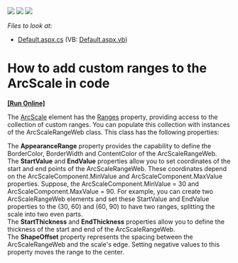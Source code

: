 <!-- default badges list -->
![](https://img.shields.io/endpoint?url=https://codecentral.devexpress.com/api/v1/VersionRange/128614656/13.1.4%2B)
[![](https://img.shields.io/badge/Open_in_DevExpress_Support_Center-FF7200?style=flat-square&logo=DevExpress&logoColor=white)](https://supportcenter.devexpress.com/ticket/details/E1456)
[![](https://img.shields.io/badge/📖_How_to_use_DevExpress_Examples-e9f6fc?style=flat-square)](https://docs.devexpress.com/GeneralInformation/403183)
<!-- default badges end -->
<!-- default file list -->
*Files to look at*:

* [Default.aspx.cs](./CS/WebSite/Default.aspx.cs) (VB: [Default.aspx.vb](./VB/WebSite/Default.aspx.vb))
<!-- default file list end -->
# How to add custom ranges to the ArcScale in code
<!-- run online -->
**[[Run Online]](https://codecentral.devexpress.com/e1456/)**
<!-- run online end -->


<p>The <a href="http://documentation.devexpress.com/#WindowsForms/clsDevExpressXtraGaugesCoreModelArcScaletopic">ArcScale</a> element has the <a href="http://documentation.devexpress.com/#WindowsForms/DevExpressXtraGaugesCoreModelArcScale_Rangestopic">Ranges</a> property, providing access to the collection of custom ranges. You can populate this collection with instances of the ArcScaleRangeWeb class. This class has the following properties:</p><p>The <strong>AppearanceRange</strong> property provides the capability to define the BorderColor, BorderWidth and ContentColor of the ArcScaleRangeWeb.<br />
The <strong>StartValue</strong> and <strong>EndValue</strong> properties allow you to set coordinates of the start and end points of the ArcScaleRangeWeb. These coordinates depend on the ArcScaleComponent.MinValue and ArcScaleComponent.MaxValue properties. Suppose, the ArcScaleComponent.MinValue = 30 and ArcScaleComponent.MaxValue = 90. For example, you can create two ArcScaleRangeWeb elements and set these StartValue and EndValue properties to the (30, 60) and (60, 90) to have two ranges, splitting the scale into two even parts.<br />
The <strong>StartThickness</strong> and <strong>EndThickness</strong> properties allow you to define the thickness of the start and end of the ArcScaleRangeWeb.<br />
The <strong>ShapeOffset</strong> property represents the spacing between the ArcScaleRangeWeb and the scale's edge. Setting negative values to this property moves the range to the center.</p>

<br/>


